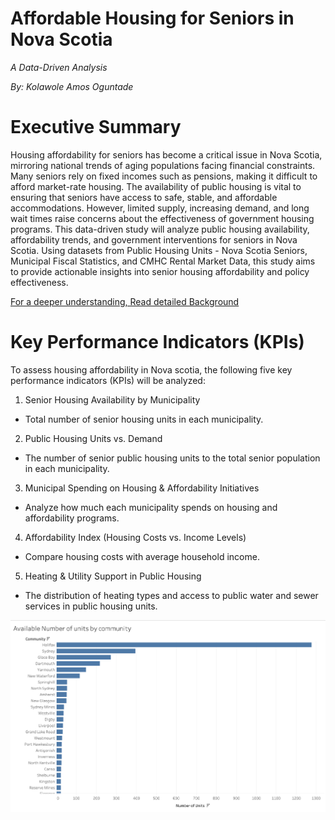 # Affordable Housing for Seniors in Nova Scotia
*A Data-Driven Analysis*

*By: Kolawole Amos Oguntade*

# Executive Summary
Housing affordability for seniors has become a critical issue in Nova Scotia, mirroring national trends of aging populations facing financial constraints. Many seniors rely on fixed incomes such as pensions, making it difficult to afford market-rate housing. The availability of public housing is vital to ensuring that seniors have access to safe, stable, and affordable accommodations. However, limited supply, increasing demand, and long wait times raise concerns about the effectiveness of government housing programs.
This data-driven study will analyze public housing availability, affordability trends, and government interventions for seniors in Nova Scotia. Using datasets from Public Housing Units - Nova Scotia Seniors, Municipal Fiscal Statistics, and CMHC Rental Market Data, this study aims to provide actionable insights into senior housing affordability and policy effectiveness.

[For a deeper understanding, Read detailed Background](Background.md)

# Key Performance Indicators (KPIs)
To assess housing affordability in Nova scotia, the following five key performance indicators (KPIs) will be analyzed:
1.	Senior Housing Availability by Municipality
- Total number of senior housing units in each municipality.

2. Public Housing Units vs. Demand
- The number of senior public housing units to the total senior population in each municipality.

3. Municipal Spending on Housing & Affordability Initiatives
- Analyze how much each municipality spends on housing and affordability programs.

4. Affordability Index (Housing Costs vs. Income Levels)
- Compare housing costs with average household income.

5. Heating & Utility Support in Public Housing
- The distribution of heating types and access to public water and sewer services in public housing units.


 ![Number of units](figure1.png)
  
